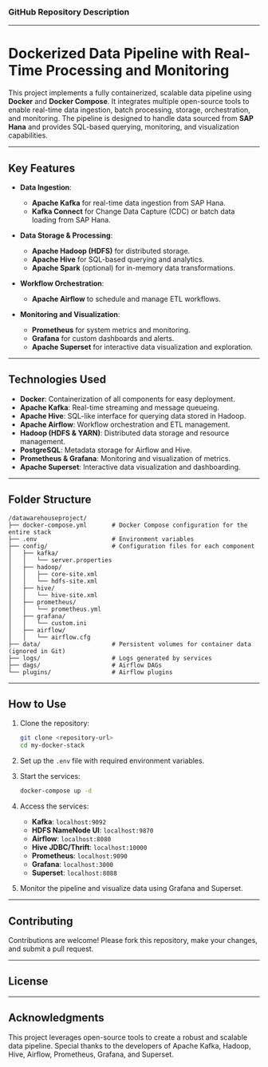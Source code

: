 ### **GitHub Repository Description**

---

# **Dockerized Data Pipeline with Real-Time Processing and Monitoring**

This project implements a fully containerized, scalable data pipeline using **Docker** and **Docker Compose**. It integrates multiple open-source tools to enable real-time data ingestion, batch processing, storage, orchestration, and monitoring. The pipeline is designed to handle data sourced from **SAP Hana** and provides SQL-based querying, monitoring, and visualization capabilities.

---

## **Key Features**
- **Data Ingestion**:
  - **Apache Kafka** for real-time data ingestion from SAP Hana.
  - **Kafka Connect** for Change Data Capture (CDC) or batch data loading from SAP Hana.
  
- **Data Storage & Processing**:
  - **Apache Hadoop (HDFS)** for distributed storage.
  - **Apache Hive** for SQL-based querying and analytics.
  - **Apache Spark** (optional) for in-memory data transformations.

- **Workflow Orchestration**:
  - **Apache Airflow** to schedule and manage ETL workflows.

- **Monitoring and Visualization**:
  - **Prometheus** for system metrics and monitoring.
  - **Grafana** for custom dashboards and alerts.
  - **Apache Superset** for interactive data visualization and exploration.

---

## **Technologies Used**
- **Docker**: Containerization of all components for easy deployment.
- **Apache Kafka**: Real-time streaming and message queueing.
- **Apache Hive**: SQL-like interface for querying data stored in Hadoop.
- **Apache Airflow**: Workflow orchestration and ETL management.
- **Hadoop (HDFS & YARN)**: Distributed data storage and resource management.
- **PostgreSQL**: Metadata storage for Airflow and Hive.
- **Prometheus & Grafana**: Monitoring and visualization of metrics.
- **Apache Superset**: Interactive data visualization and dashboarding.

---

## **Folder Structure**
```
/datawarehouseproject/
├── docker-compose.yml       # Docker Compose configuration for the entire stack
├── .env                     # Environment variables
├── config/                  # Configuration files for each component
│   ├── kafka/
│   │   └── server.properties
│   ├── hadoop/
│   │   ├── core-site.xml
│   │   └── hdfs-site.xml
│   ├── hive/
│   │   └── hive-site.xml
│   ├── prometheus/
│   │   └── prometheus.yml
│   ├── grafana/
│   │   └── custom.ini
│   ├── airflow/
│   │   └── airflow.cfg
├── data/                    # Persistent volumes for container data (ignored in Git)
├── logs/                    # Logs generated by services
├── dags/                    # Airflow DAGs
└── plugins/                 # Airflow plugins
```

---

## **How to Use**
1. Clone the repository:
   ```bash
   git clone <repository-url>
   cd my-docker-stack
   ```

2. Set up the `.env` file with required environment variables.

3. Start the services:
   ```bash
   docker-compose up -d
   ```

4. Access the services:
   - **Kafka**: `localhost:9092`
   - **HDFS NameNode UI**: `localhost:9870`
   - **Airflow**: `localhost:8080`
   - **Hive JDBC/Thrift**: `localhost:10000`
   - **Prometheus**: `localhost:9090`
   - **Grafana**: `localhost:3000`
   - **Superset**: `localhost:8088`

5. Monitor the pipeline and visualize data using Grafana and Superset.

---

## **Contributing**
Contributions are welcome! Please fork this repository, make your changes, and submit a pull request.

---

## **License**


---

## **Acknowledgments**
This project leverages open-source tools to create a robust and scalable data pipeline. Special thanks to the developers of Apache Kafka, Hadoop, Hive, Airflow, Prometheus, Grafana, and Superset.
